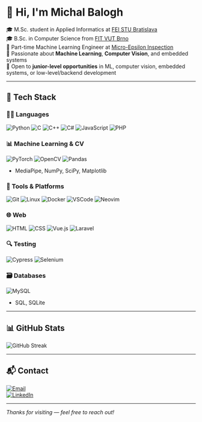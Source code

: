 # 👋 Hi, I'm Michal Balogh

🎓 M.Sc. student in Applied Informatics at [FEI STU Bratislava](https://www.fei.stuba.sk/)  
🎓 B.Sc. in Computer Science from [FIT VUT Brno](https://www.fit.vut.cz)  
💼 Part-time Machine Learning Engineer at [Micro-Epsilon Inspection](https://www.me-inspection.sk/company)  
🔬 Passionate about **Machine Learning**, **Computer Vision**, and embedded systems  
🚀 Open to **junior-level opportunities** in ML, computer vision, embedded systems, or low-level/backend development

---

## 🧰 Tech Stack

### 🧑‍💻 Languages
![Python](https://skillicons.dev/icons?i=python) ![C](https://skillicons.dev/icons?i=c) ![C++](https://skillicons.dev/icons?i=cpp) ![C#](https://skillicons.dev/icons?i=cs) ![JavaScript](https://skillicons.dev/icons?i=js) ![PHP](https://skillicons.dev/icons?i=php)

### 📊 Machine Learning & CV
![PyTorch](https://skillicons.dev/icons?i=pytorch) ![OpenCV](https://skillicons.dev/icons?i=opencv) ![Pandas](https://skillicons.dev/icons?i=pandas)  
+ MediaPipe, NumPy, SciPy, Matplotlib

### 🔧 Tools & Platforms
![Git](https://skillicons.dev/icons?i=git) ![Linux](https://skillicons.dev/icons?i=linux) ![Docker](https://skillicons.dev/icons?i=docker) ![VSCode](https://skillicons.dev/icons?i=vscode) ![Neovim](https://skillicons.dev/icons?i=neovim)

### 🌐 Web
![HTML](https://skillicons.dev/icons?i=html) ![CSS](https://skillicons.dev/icons?i=css) ![Vue.js](https://skillicons.dev/icons?i=vue) ![Laravel](https://skillicons.dev/icons?i=laravel)

### 🔍 Testing
![Cypress](https://skillicons.dev/icons?i=cypress) ![Selenium](https://skillicons.dev/icons?i=selenium)

### 🗃️ Databases
![MySQL](https://skillicons.dev/icons?i=mysql)  
+ SQL, SQLite

---

## 📊 GitHub Stats

![GitHub Streak](https://github-readme-streak-stats.herokuapp.com/?user=misobalogh&theme=nord)

---

## 📬 Contact

[![Email](https://img.shields.io/badge/Email-baloghmichal03@gmail.com-blue?style=flat-square&logo=gmail)](mailto:baloghmichal03@gmail.com)  
[![LinkedIn](https://img.shields.io/badge/LinkedIn-michal--balogh-blue?style=flat-square&logo=linkedin)](https://www.linkedin.com/in/michal-balogh/)

---

_Thanks for visiting — feel free to reach out!_
